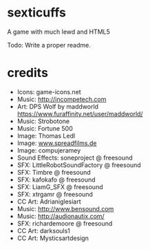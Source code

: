 # sexticuffs
A game with much lewd and HTML5

Todo: Write a proper readme.

# credits

* Icons: game-icons.net
* Music: http://incompetech.com
* Art: DPS Wolf by maddworld https://www.furaffinity.net/user/maddworld/
* Music: Strobotone
* Music: Fortune 500
* Image: Thomas Ledl
* Image: www.spreadfilms.de
* Image: compujeramey
* Sound Effects: soneproject @ freesound
* SFX: LittleRobotSoundFactory @ freesound
* SFX: Timbre @ freesound
* SFX: kafokafo @ freesound
* SFX: LiamG_SFX @ freesound
* SFX: xtrgamr @ freesound
* CC Art: Adrianiglesiart
* Music: http://www.bensound.com
* Music: http://audionautix.com/
* SFX: richardemoore @ freesound
* CC Art: darksouls1 
* CC Art: Mysticsartdesign
